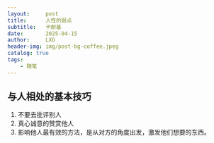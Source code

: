 ```yaml
---
layout:     post
title:      人性的弱点
subtitle:   卡耐基
date:       2025-04-15
author:     LXG
header-img: img/post-bg-coffee.jpeg
catalog: true
tags:
    - 随笔
---
```


## 与人相处的基本技巧

1. 不要去批评别人
2. 真心诚意的赞赏他人
3. 影响他人最有效的方法，是从对方的角度出发，激发他们想要的东西。




